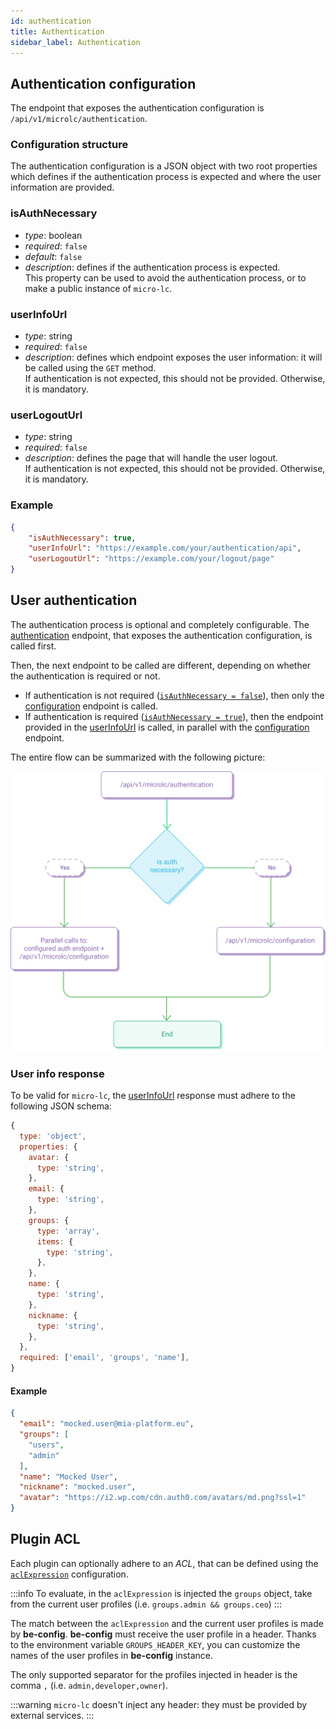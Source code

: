 ```yaml
---
id: authentication
title: Authentication
sidebar_label: Authentication
---
```


## Authentication configuration

The endpoint that exposes the authentication configuration is `/api/v1/microlc/authentication`.

### Configuration structure

The authentication configuration is a JSON object with two root properties which defines if the authentication process is expected
and where the user information are provided.

### isAuthNecessary

- *type*: boolean
- *required*: `false`
- *default*: `false`
- *description*: defines if the authentication process is expected.  
  This property can be used to avoid the authentication process, or to make a public instance of `micro-lc`.

### userInfoUrl

- *type*: string
- *required*: `false`
- *description*: defines which endpoint exposes the user information: it will be called using the `GET` method.  
  If authentication is not expected, this should not be provided. Otherwise, it is mandatory.

### userLogoutUrl

- *type*: string
- *required*: `false`
- *description*: defines the page that will handle the user logout.  
  If authentication is not expected, this should not be provided. Otherwise, it is mandatory.


### Example

```json
{
    "isAuthNecessary": true,
    "userInfoUrl": "https://example.com/your/authentication/api",
    "userLogoutUrl": "https://example.com/your/logout/page"
}
```

## User authentication

The authentication process is optional and completely configurable.
The [authentication](authentication.md#authentication-configuration) endpoint, that exposes the authentication configuration, is called first.

Then, the next endpoint to be called are different, depending on whether the authentication is required or not.

- If authentication is not required ([`isAuthNecessary = false`](authentication.md#isauthnecessary)), 
  then only the [configuration](core_configuration.md) endpoint is called.
- If authentication is required ([`isAuthNecessary = true`](authentication.md#isauthnecessary)),
  then the endpoint provided in the [userInfoUrl](authentication.md#userinfourl) is called,
  in parallel with the [configuration](core_configuration.md) endpoint.

The entire flow can be summarized with the following picture:

![Authentication flow](../img/microlc_auth_process.png)


### User info response
To be valid for `micro-lc`, the [userInfoUrl](authentication.md#userinfourl) response must adhere to the following JSON schema:

```javascript
{
  type: 'object',
  properties: {
    avatar: {
      type: 'string',
    },
    email: {
      type: 'string',
    },
    groups: {
      type: 'array',
      items: {
        type: 'string',
      },
    },
    name: {
      type: 'string',
    },
    nickname: {
      type: 'string',
    },
  },
  required: ['email', 'groups', 'name'],
}
```

#### Example
```json
{
  "email": "mocked.user@mia-platform.eu",
  "groups": [
    "users",
    "admin"
  ],
  "name": "Mocked User",
  "nickname": "mocked.user",
  "avatar": "https://i2.wp.com/cdn.auth0.com/avatars/md.png?ssl=1"
}
```


## Plugin ACL

Each plugin can optionally adhere to an *ACL*,
that can be defined using the [`aclExpression`](core_configuration.md#aclexpression) configuration.

:::info
To evaluate, in the `aclExpression` is injected the `groups` object, take from the current user profiles (i.e. `groups.admin && groups.ceo`) 
:::

The match between the `aclExpression` and the current user profiles is made by **be-config**.
**be-config** must receive the user profile in a header. Thanks to the environment variable `GROUPS_HEADER_KEY`, you can customize the names of the user profiles in **be-config** instance.

The only supported separator for the profiles injected in header is the comma `,` (i.e. `admin,developer,owner`).

:::warning
`micro-lc` doesn't inject any header: they must be provided by external services.
:::
